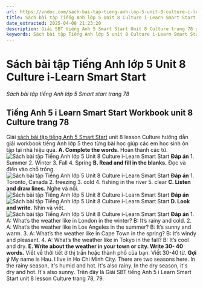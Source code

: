 ```yaml
---
url: https://vndoc.com/sach-bai-tap-tieng-anh-lop-5-unit-8-culture-i-learn-smart-start-338908
title: Sách bài tập Tiếng Anh lớp 5 Unit 8 Culture i-Learn Smart Start - Sách bài tập tiếng Anh lớp 5 Smart start trang 78 - VnDoc.com
date_extracted: 2025-04-08 21:23:20
description: Giải SBT tiếng Anh 5 Smart Start Unit 8 Culture trang 78 giúp các em chuẩn bị bài tập tiếng Anh tại nhà hiệu quả.
keywords: Sách bài tập Tiếng Anh lớp 5 unit 8 Culture i-Learn Smart Start,Sách bài tập tiếng Anh lớp 5 Smart start trang 58,smart start grade 5 workbook unit 8 Culture,sách bài tập tiếng anh lớp 5 i learn smart start unit 8 Culture,i Learn Smart Start 5 workbook unit 8 Culture
---
```


# Sách bài tập Tiếng Anh lớp 5 Unit 8 Culture i-Learn Smart Start
 _Sách bài tập tiếng Anh lớp 5 Smart start trang 78_
## Tiếng Anh 5 i Learn Smart Start Workbook unit 8 Culture trang 78
Giải [sách bài tập tiếng Anh 5 Smart Start](<https://vndoc.com/sach-bai-tap-tieng-anh-lop-5-i-learn-smart-start>) unit 8 lesson Culture hướng dẫn giải workbook tiếng Anh lớp 5 theo từng bài học giúp các em học sinh ôn tập tại nhà hiệu quả.
**A. Complete the words.** Hoàn thành các từ.
![Sách bài tập Tiếng Anh lớp 5 Unit 8 Culture i-Learn Smart Start](https://i.vdoc.vn/data/image/2025/03/19/sach-bai-tap-tieng-anh-lop-5-unit-8-culture-i-learn-smart-start-1.png)
**Đáp án**
1\. Summer
2\. Winter
3\. Fall
4\. Spring
**B. Read and fill in the blanks.** Đọc và điền vào chỗ trống.
![Sách bài tập Tiếng Anh lớp 5 Unit 8 Culture i-Learn Smart Start](https://i.vdoc.vn/data/image/2025/03/19/sach-bai-tap-tieng-anh-lop-5-unit-8-culture-i-learn-smart-start-2.png)
**Đáp án**
1\. Toronto, Canada
2\. freezing
3\. cold
4\. fishing in the river
5\. clear
**C. Listen and draw lines.** Nghe và nối.
![Sách bài tập Tiếng Anh lớp 5 Unit 8 Culture i-Learn Smart Start](https://i.vdoc.vn/data/image/2025/03/19/sach-bai-tap-tieng-anh-lop-5-unit-8-culture-i-learn-smart-start-3.png)
**Đáp án**
![Sách bài tập Tiếng Anh lớp 5 Unit 8 Culture i-Learn Smart Start](https://i.vdoc.vn/data/image/2025/03/19/sach-bai-tap-tieng-anh-lop-5-unit-8-culture-i-learn-smart-start-4.png)
**D. Look and write.** Nhìn và viết.
![Sách bài tập Tiếng Anh lớp 5 Unit 8 Culture i-Learn Smart Start](https://i.vdoc.vn/data/image/2025/03/19/sach-bai-tap-tieng-anh-lop-5-unit-8-culture-i-learn-smart-start-5.png)
**Đáp án**
1\. A: What’s the weather like in London in the winter?
B: It’s rainy and cold.
2\. A: What’s the weather like in Los Angeles in the summer?
B: It’s sunny and warm.
3\. A: What’s the weather like in Cape Town in the spring?
B: It’s windy and pleasant.
4\. A: What’s the weather like in Tokyo in the fall?
B: It’s cool and dry.
**E. Write about the weather in your town or city. Write 30- 40 words.** Viết về thời tiết ở thị trấn hoặc thành phố của bạn. Viết 30-40 từ.
**Gợi ý**
My name is Hau. I live in Ho Chi Minh City. There are two seasons here. In the rainy season, it's humid and hot. It's also rainy. In the dry season, it's dry and hot. It's also sunny.
Trên đây là Giải SBT tiếng Anh 5 i Learn Smart Start unit 8 lesson Culture trang 78, 79.
